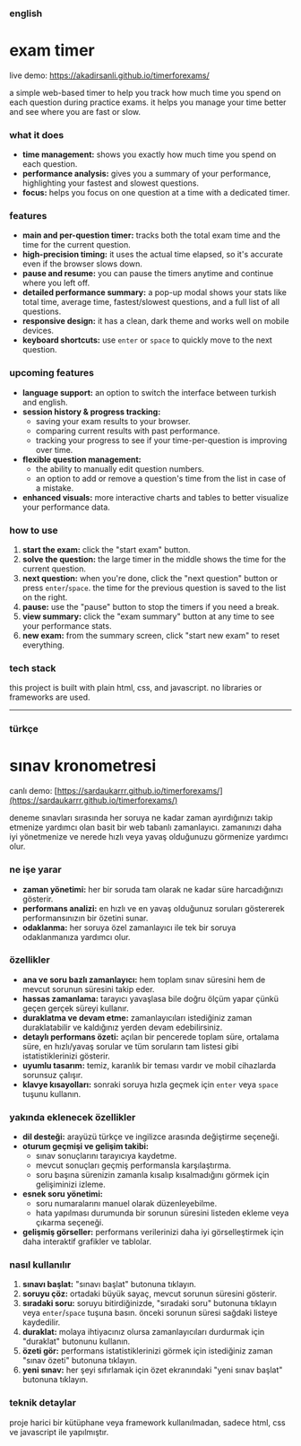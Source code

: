 ### english

# exam timer

live demo: https://akadirsanli.github.io/timerforexams/

a simple web-based timer to help you track how much time you spend on each question during practice exams. it helps you manage your time better and see where you are fast or slow.

### what it does

* **time management:** shows you exactly how much time you spend on each question.
* **performance analysis:** gives you a summary of your performance, highlighting your fastest and slowest questions.
* **focus:** helps you focus on one question at a time with a dedicated timer.

### features

* **main and per-question timer:** tracks both the total exam time and the time for the current question.
* **high-precision timing:** it uses the actual time elapsed, so it's accurate even if the browser slows down.
* **pause and resume:** you can pause the timers anytime and continue where you left off.
* **detailed performance summary:** a pop-up modal shows your stats like total time, average time, fastest/slowest questions, and a full list of all questions.
* **responsive design:** it has a clean, dark theme and works well on mobile devices.
* **keyboard shortcuts:** use `enter` or `space` to quickly move to the next question.

### upcoming features

* **language support:** an option to switch the interface between turkish and english.
* **session history & progress tracking:**
    * saving your exam results to your browser.
    * comparing current results with past performance.
    * tracking your progress to see if your time-per-question is improving over time.
* **flexible question management:**
    * the ability to manually edit question numbers.
    * an option to add or remove a question's time from the list in case of a mistake.
* **enhanced visuals:** more interactive charts and tables to better visualize your performance data.

### how to use

1.  **start the exam:** click the "start exam" button.
2.  **solve the question:** the large timer in the middle shows the time for the current question.
3.  **next question:** when you're done, click the "next question" button or press `enter`/`space`. the time for the previous question is saved to the list on the right.
4.  **pause:** use the "pause" button to stop the timers if you need a break.
5.  **view summary:** click the "exam summary" button at any time to see your performance stats.
6.  **new exam:** from the summary screen, click "start new exam" to reset everything.

### tech stack

this project is built with plain html, css, and javascript. no libraries or frameworks are used.

---

### türkçe

# sınav kronometresi

canlı demo: [https://sardaukarrr.github.io/timerforexams/](https://sardaukarrr.github.io/timerforexams/)

deneme sınavları sırasında her soruya ne kadar zaman ayırdığınızı takip etmenize yardımcı olan basit bir web tabanlı zamanlayıcı. zamanınızı daha iyi yönetmenize ve nerede hızlı veya yavaş olduğunuzu görmenize yardımcı olur.

### ne işe yarar

* **zaman yönetimi:** her bir soruda tam olarak ne kadar süre harcadığınızı gösterir.
* **performans analizi:** en hızlı ve en yavaş olduğunuz soruları göstererek performansınızın bir özetini sunar.
* **odaklanma:** her soruya özel zamanlayıcı ile tek bir soruya odaklanmanıza yardımcı olur.

### özellikler

* **ana ve soru bazlı zamanlayıcı:** hem toplam sınav süresini hem de mevcut sorunun süresini takip eder.
* **hassas zamanlama:** tarayıcı yavaşlasa bile doğru ölçüm yapar çünkü geçen gerçek süreyi kullanır.
* **duraklatma ve devam etme:** zamanlayıcıları istediğiniz zaman duraklatabilir ve kaldığınız yerden devam edebilirsiniz.
* **detaylı performans özeti:** açılan bir pencerede toplam süre, ortalama süre, en hızlı/yavaş sorular ve tüm soruların tam listesi gibi istatistiklerinizi gösterir.
* **uyumlu tasarım:** temiz, karanlık bir teması vardır ve mobil cihazlarda sorunsuz çalışır.
* **klavye kısayolları:** sonraki soruya hızla geçmek için `enter` veya `space` tuşunu kullanın.

### yakında eklenecek özellikler

* **dil desteği:** arayüzü türkçe ve ingilizce arasında değiştirme seçeneği.
* **oturum geçmişi ve gelişim takibi:**
    * sınav sonuçlarını tarayıcıya kaydetme.
    * mevcut sonuçları geçmiş performansla karşılaştırma.
    * soru başına sürenizin zamanla kısalıp kısalmadığını görmek için gelişiminizi izleme.
* **esnek soru yönetimi:**
    * soru numaralarını manuel olarak düzenleyebilme.
    * hata yapılması durumunda bir sorunun süresini listeden ekleme veya çıkarma seçeneği.
* **gelişmiş görseller:** performans verilerinizi daha iyi görselleştirmek için daha interaktif grafikler ve tablolar.

### nasıl kullanılır

1.  **sınavı başlat:** "sınavı başlat" butonuna tıklayın.
2.  **soruyu çöz:** ortadaki büyük sayaç, mevcut sorunun süresini gösterir.
3.  **sıradaki soru:** soruyu bitirdiğinizde, "sıradaki soru" butonuna tıklayın veya `enter`/`space` tuşuna basın. önceki sorunun süresi sağdaki listeye kaydedilir.
4.  **duraklat:** molaya ihtiyacınız olursa zamanlayıcıları durdurmak için "duraklat" butonunu kullanın.
5.  **özeti gör:** performans istatistiklerinizi görmek için istediğiniz zaman "sınav özeti" butonuna tıklayın.
6.  **yeni sınav:** her şeyi sıfırlamak için özet ekranındaki "yeni sınav başlat" butonuna tıklayın.

### teknik detaylar

proje harici bir kütüphane veya framework kullanılmadan, sadece html, css ve javascript ile yapılmıştır.
